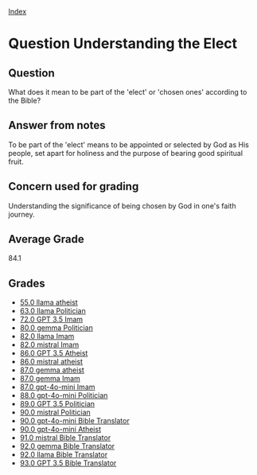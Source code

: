 
[Index](../../index.md)
# Question Understanding the Elect
## Question
What does it mean to be part of the 'elect' or 'chosen ones' according to the Bible?

## Answer from notes
To be part of the 'elect' means to be appointed or selected by God as His people, set apart for holiness and the purpose of bearing good spiritual fruit.

## Concern used for grading
Understanding the significance of being chosen by God in one's faith journey.

## Average Grade
84.1

## Grades
 * [55.0 llama atheist](../answers/llama_atheist/Understanding_the_Elect.md)
 * [63.0 llama Politician](../answers/llama_Politician/Understanding_the_Elect.md)
 * [72.0 GPT 3.5 Imam](../answers/GPT_3.5_Imam/Understanding_the_Elect.md)
 * [80.0 gemma Politician](../answers/gemma_Politician/Understanding_the_Elect.md)
 * [82.0 llama Imam](../answers/llama_Imam/Understanding_the_Elect.md)
 * [82.0 mistral Imam](../answers/mistral_Imam/Understanding_the_Elect.md)
 * [86.0 GPT 3.5 Atheist](../answers/GPT_3.5_Atheist/Understanding_the_Elect.md)
 * [86.0 mistral atheist](../answers/mistral_atheist/Understanding_the_Elect.md)
 * [87.0 gemma atheist](../answers/gemma_atheist/Understanding_the_Elect.md)
 * [87.0 gemma Imam](../answers/gemma_Imam/Understanding_the_Elect.md)
 * [87.0 gpt-4o-mini Imam](../answers/gpt-4o-mini_Imam/Understanding_the_Elect.md)
 * [88.0 gpt-4o-mini Politician](../answers/gpt-4o-mini_Politician/Understanding_the_Elect.md)
 * [89.0 GPT 3.5 Politician](../answers/GPT_3.5_Politician/Understanding_the_Elect.md)
 * [90.0 mistral Politician](../answers/mistral_Politician/Understanding_the_Elect.md)
 * [90.0 gpt-4o-mini Bible Translator](../answers/gpt-4o-mini_Bible_Translator/Understanding_the_Elect.md)
 * [90.0 gpt-4o-mini Atheist](../answers/gpt-4o-mini_Atheist/Understanding_the_Elect.md)
 * [91.0 mistral Bible Translator](../answers/mistral_Bible_Translator/Understanding_the_Elect.md)
 * [92.0 gemma Bible Translator](../answers/gemma_Bible_Translator/Understanding_the_Elect.md)
 * [92.0 llama Bible Translator](../answers/llama_Bible_Translator/Understanding_the_Elect.md)
 * [93.0 GPT 3.5 Bible Translator](../answers/GPT_3.5_Bible_Translator/Understanding_the_Elect.md)

